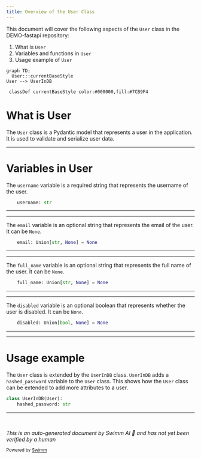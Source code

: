 ```yaml
---
title: Overview of the User Class
---
```

This document will cover the following aspects of the `User` class in the DEMO-fastapi repository:

1. What is `User`
2. Variables and functions in `User`
3. Usage example of `User`

```mermaid
graph TD;
  User:::currentBaseStyle
User --> UserInDB

 classDef currentBaseStyle color:#000000,fill:#7CB9F4
```

# What is User

The `User` class is a Pydantic model that represents a user in the application. It is used to validate and serialize user data.

<SwmSnippet path="/docs_src/security/tutorial003_an_py39.py" line="35">

---

# Variables in User

The `username` variable is a required string that represents the username of the user.

```python
    username: str
```

---

</SwmSnippet>

<SwmSnippet path="/docs_src/security/tutorial003_an_py39.py" line="36">

---

The `email` variable is an optional string that represents the email of the user. It can be `None`.

```python
    email: Union[str, None] = None
```

---

</SwmSnippet>

<SwmSnippet path="/docs_src/security/tutorial003_an_py39.py" line="37">

---

The `full_name` variable is an optional string that represents the full name of the user. It can be `None`.

```python
    full_name: Union[str, None] = None
```

---

</SwmSnippet>

<SwmSnippet path="/docs_src/security/tutorial003_an_py39.py" line="38">

---

The `disabled` variable is an optional boolean that represents whether the user is disabled. It can be `None`.

```python
    disabled: Union[bool, None] = None
```

---

</SwmSnippet>

<SwmSnippet path="/docs_src/security/tutorial003_an_py39.py" line="41">

---

# Usage example

The `User` class is extended by the `UserInDB` class. `UserInDB` adds a `hashed_password` variable to the `User` class. This shows how the `User` class can be extended to add more attributes to a user.

```python
class UserInDB(User):
    hashed_password: str
```

---

</SwmSnippet>

&nbsp;

*This is an auto-generated document by Swimm AI 🌊 and has not yet been verified by a human*

<SwmMeta version="3.0.0" repo-id="Z2l0aHViJTNBJTNBREVNTy1mYXN0YXBpJTNBJTNBZ2lsYWRuYXZvdA==" repo-name="DEMO-fastapi" doc-type="general-class"><sup>Powered by [Swimm](/)</sup></SwmMeta>
